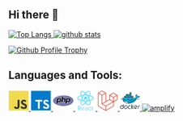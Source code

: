 <!--
**KeachT/KeachT** is a ✨ _special_ ✨ repository because its `README.md` (this file) appears on your GitHub profile.

Here are some ideas to get you started:

- 🔭 I’m currently working on ...
- 🌱 I’m currently learning ...
- 👯 I’m looking to collaborate on ...
- 🤔 I’m looking for help with ...
- 💬 Ask me about ...
- 📫 How to reach me: ...
- 😄 Pronouns: ...
- ⚡ Fun fact: ...
-->

## Hi there 👋
<p align="left">
  <a href="https://github.com/anuraghazra/github-readme-stats">
    <img 
      alt="Top Langs"
      height="150px"
      src="https://github-readme-stats.vercel.app/api/top-langs/?username=KeachT&layout=compact&show_icons=true&bg_color=00000000&hide_border=true&theme=tokyonight"
    />
    <img
      alt="github stats"
      height="150px"
      src="https://github-readme-stats.vercel.app/api?username=KeachT&bg_color=00000000&hide_border=true&show_icons=ture&theme=tokyonight"
    />
  </a>
</p>
<p align="left">
  <a href="https://github.com/ryo-ma/github-profile-trophy">
    <img
      alt="Github Profile Trophy"
      height="150px"
      src="https://github-profile-trophy.vercel.app/?username=KeachT&rank=SSS,SS,S,AAA,AA,A,B,C&column=8&margin-w=5&no-frame=true&no-bg=true&theme=tokyonight"/>
  </a>
</p>

## Languages and Tools:
<p align="left">
  <!-- Programming Languages -->
  <a
    href="https://developer.mozilla.org/en-US/docs/Web/JavaScript"
    target="_blank"
    rel="noreferrer"
  >
    <img
      src="https://raw.githubusercontent.com/devicons/devicon/master/icons/javascript/javascript-original.svg"
      alt="javascript"
      width="40"
      height="40"
    />
  </a>
  <a href="https://www.typescriptlang.org/" target="_blank" rel="noreferrer">
    <img
      src="https://raw.githubusercontent.com/devicons/devicon/master/icons/typescript/typescript-original.svg"
      alt="typescript"
      width="40"
      height="40"
    />
  </a>
  <a href="https://www.php.net" target="_blank" rel="noreferrer">
    <img
      src="https://raw.githubusercontent.com/devicons/devicon/master/icons/php/php-original.svg"
      alt="php"
      width="40"
      height="40"
    />
  </a>
  <!-- Libraries and Frameworks -->
  <a href="https://reactjs.org/" target="_blank" rel="noreferrer">
    <img
      src="https://raw.githubusercontent.com/devicons/devicon/master/icons/react/react-original-wordmark.svg"
      alt="react"
      width="40"
      height="40"
    />
  </a>
  <a href="https://laravel.com/" target="_blank" rel="noreferrer">
    <img
      src="https://raw.githubusercontent.com/devicons/devicon/master/icons/laravel/laravel-original.svg"
      alt="laravel"
      width="40"
      height="40"
    />
  </a>
  <!-- Devops and BaaS -->
  <a href="https://www.docker.com/" target="_blank" rel="noreferrer">
    <img
      src="https://raw.githubusercontent.com/devicons/devicon/master/icons/docker/docker-original-wordmark.svg"
      alt="docker"
      width="40"
      height="40"
    />
  </a>
  <a href="https://aws.amazon.com/amplify/" target="_blank" rel="noreferrer">
    <img
      src="https://docs.amplify.aws/assets/logo-dark.svg"
      alt="amplify"
      width="40"
      height="40"
    />
  </a>
</p>

